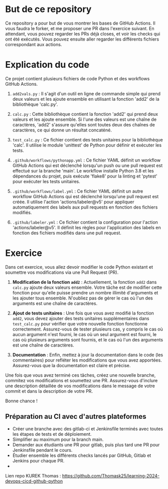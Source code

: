 # But de ce repository

Ce repository a pour but de vous montrer les bases de GitHub Actions.
Il vous faudra le forker, et me proposer une PR dans l'exercice suivant. 
En attendant, vous pouvez regarder les PRs déjà closes, et voir les checks qui ont été exécutés.
Vous pouvez ensuite aller regarder les différents fichiers correspondant aux actions.

# Explication du code

Ce projet contient plusieurs fichiers de code Python et des workflows GitHub Actions.

1. `add2vals.py` : Il s'agit d'un outil en ligne de commande simple qui prend deux valeurs et les ajoute ensemble en utilisant la fonction 'add2' de la bibliothèque 'calc.py'.

2. `calc.py` : Cette bibliothèque contient la fonction 'add2' qui prend deux valeurs et les ajoute ensemble. Si l'une des valeurs est une chaîne de caractères, 'add2' s'assure qu'elles sont toutes deux des chaînes de caractères, ce qui donne un résultat concaténé.

3. `test_calc.py` : Ce fichier contient des tests unitaires pour la bibliothèque 'calc'. Il utilise le module 'unittest' de Python pour définir et exécuter les tests.

4. `.github/workflows/pythonapp.yml` : Ce fichier YAML définit un workflow GitHub Actions qui est déclenché lorsqu'un push ou une pull request est effectué sur la branche 'main'. Le workflow installe Python 3.8 et les dépendances du projet, puis exécute 'flake8' pour la linting et 'pytest' pour exécuter les tests unitaires.

5. `.github/workflows/label.yml` : Ce fichier YAML définit un autre workflow GitHub Actions qui est déclenché lorsqu'une pull request est créée. Il utilise l'action 'actions/labeler@v5' pour appliquer automatiquement des labels aux pull requests en fonction des fichiers modifiés.

6. `.github/labeler.yml` : Ce fichier contient la configuration pour l'action 'actions/labeler@v5'. Il définit les règles pour l'application des labels en fonction des fichiers modifiés dans une pull request.

# Exercice

Dans cet exercice, vous allez devoir modifier le code Python existant et soumettre vos modifications via une Pull Request (PR).

1. **Modification de la fonction `add2`** : Actuellement, la fonction `add2` dans `calc.py` ajoute deux valeurs ensemble. Votre tâche est de modifier cette fonction pour qu'elle puisse prendre un nombre illimité d'arguments et les ajouter tous ensemble. N'oubliez pas de gérer le cas où l'un des arguments est une chaîne de caractères.

2. **Ajout de tests unitaires** : Une fois que vous avez modifié la fonction `add2`, vous devez ajouter des tests unitaires supplémentaires dans `test_calc.py` pour vérifier que votre nouvelle fonction fonctionne correctement. Assurez-vous de tester plusieurs cas, y compris le cas où aucun argument n'est fourni, le cas où un seul argument est fourni, le cas où plusieurs arguments sont fournis, et le cas où l'un des arguments est une chaîne de caractères.

3. **Documentation** : Enfin, mettez à jour la documentation dans le code (les commentaires) pour refléter les modifications que vous avez apportées. Assurez-vous que la documentation est claire et précise.

Une fois que vous avez terminé ces tâches, créez une nouvelle branche, commitez vos modifications et soumettez une PR. Assurez-vous d'inclure une description détaillée de vos modifications dans le message de votre commit et dans la description de votre PR.

Bonne chance !

## Préparation au CI avec d'autres plateformes

* Créer une branche avec des gitlab-ci et Jenkinsfile terminés avec toutes les étapes de tests et de déploiement.
* Simplifier au maximum pour la branch main.
* Demander aux étudiants une PR pour gitlab, puis plus tard une PR pour Jenkinsfile pendant le cours.
* Étudier ensemble les différents checks lancés par GitHub, Gitlab et Jenkins pour chaque PR.
* 

Lien repo KUREK Thomas : https://github.com/Thomask25/learning-2024-devops-cicd-github-python
